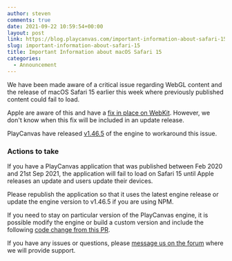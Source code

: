```yaml
---
author: steven
comments: true
date: 2021-09-22 10:59:54+00:00
layout: post
link: https://blog.playcanvas.com/important-information-about-safari-15/
slug: important-information-about-safari-15
title: Important Information about macOS Safari 15
categories:
  - Announcement
---
```


We have been made aware of a critical issue regarding WebGL content and the release of macOS Safari 15 earlier this week where previously published content could fail to load.

Apple are aware of this and have a [fix in place on WebKit](https://bugs.webkit.org/show_bug.cgi?id=230525). However, we don't know when this fix will be included in an update release.

PlayCanvas have released [v1.46.5](https://github.com/playcanvas/engine/releases/tag/v1.46.5) of the engine to workaround this issue.

### Actions to take

If you have a PlayCanvas application that was published between Feb 2020 and 21st Sep 2021, the application will fail to load on Safari 15 until Apple releases an update and users update their devices.

Please republish the application so that it uses the latest engine release or update the engine version to v1.46.5 if you are using NPM.

If you need to stay on particular version of the PlayCanvas engine, it is possible modify the engine or build a custom version and include the following [code change from this PR](https://github.com/playcanvas/engine/pull/3503).

If you have any issues or questions, please [message us on the forum](https://forum.playcanvas.com/) where we will provide support.
